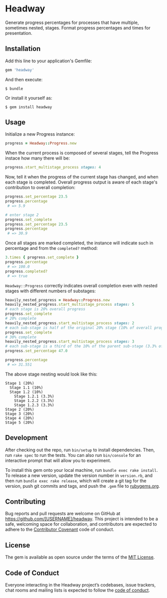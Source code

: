 # Headway

Generate progress percentages for processes that have multiple, sometimes nested, stages. Format progress percentages and times for presentation.

## Installation

Add this line to your application's Gemfile:

```ruby
gem 'headway'
```

And then execute:

    $ bundle

Or install it yourself as:

    $ gem install headway

## Usage

Initialize a new Progress instance:

```ruby
progress = Headway::Progress.new
```

When the current process is composed of several stages, tell the Progress instace how many there will be:

```ruby
progress.start_multistage_process stages: 4
```

Now, tell it when the progress of the current stage has changed, and when each stage is completed. Overall progress output is aware of each stage's contribution to overall completion:

```ruby
progress.set_percentage 23.5
progress.percentage
 # => 5.9

# enter stage 2
progress.set_complete
progress.set_percentage 23.5
progress.percentage
 # => 30.9
```

Once all stages are marked completed, the instance will indicate such in percentage and from the `completed?` method:

```ruby
3.times { progress.set_complete }
progress.percentage
 # => 100.0
progress.completed?
 # => true
```

`Headway::Progress` correctly indicates overall completion even with nested stages with different numbers of substages:

```ruby
heavily_nested_progress = Headway::Progress.new
heavily_nested_progress.start_multistage_process stages: 5
# each stage is 20% overall progress
progress.set_complete
# 20% complete
heavily_nested_progress.start_multistage_process stages: 2
# each sub-stage is half of the original 20% stage (10% of overall progress)
progress.set_complete
# 30% complete
heavily_nested_progress.start_multistage_process stages: 3
# each sub-stage is a third of the 10% of the parent sub-stage (3.3% of overall progress)
progress.set_percentage 47.0

progress.percentage
 # => 31.551
```

The above stage nesting would look like this:

```
Stage 1 (20%)
  Stage 1.1 (10%)
  Stage 1.2 (10%)
    Stage 1.2.1 (3.3%)
    Stage 1.2.2 (3.3%)
    Stage 1.2.3 (3.3%)
Stage 2 (20%)
Stage 3 (20%)
Stage 4 (20%)
Stage 5 (20%)
```

## Development

After checking out the repo, run `bin/setup` to install dependencies. Then, run `rake spec` to run the tests. You can also run `bin/console` for an interactive prompt that will allow you to experiment.

To install this gem onto your local machine, run `bundle exec rake install`. To release a new version, update the version number in `version.rb`, and then run `bundle exec rake release`, which will create a git tag for the version, push git commits and tags, and push the `.gem` file to [rubygems.org](https://rubygems.org).

## Contributing

Bug reports and pull requests are welcome on GitHub at https://github.com/[USERNAME]/headway. This project is intended to be a safe, welcoming space for collaboration, and contributors are expected to adhere to the [Contributor Covenant](http://contributor-covenant.org) code of conduct.

## License

The gem is available as open source under the terms of the [MIT License](https://opensource.org/licenses/MIT).

## Code of Conduct

Everyone interacting in the Headway project’s codebases, issue trackers, chat rooms and mailing lists is expected to follow the [code of conduct](https://github.com/[USERNAME]/headway/blob/master/CODE_OF_CONDUCT.md).
